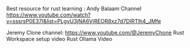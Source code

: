Best resource for rust learning :
Andy Balaam Channel
 https://www.youtube.com/watch?v=sssrsP0E37I&list=PLgyU3jNA6VjREOR8xz7d7DIRTlh4_JMfe


Jeremy Clone channel: https://www.youtube.com/@JeremyChone
	Rust Workspace setup video
	Rust Ollama Video
